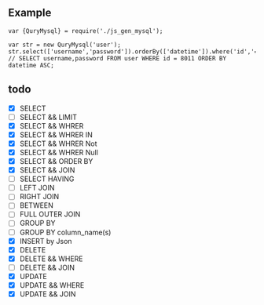 ## Example
```
var {QuryMysql} = require('./js_gen_mysql');

var str = new QuryMysql('user');
str.select(['username','password']).orderBy(['datetime']).where('id','=',8011);
// SELECT username,password FROM user WHERE id = 8011 ORDER BY datetime ASC;
```

## todo
- [x] SELECT
- [ ] SELECT && LIMIT
- [x] SELECT && WHRER
- [x] SELECT && WHRER IN
- [x] SELECT && WHRER Not
- [x] SELECT && WHRER Null
- [x] SELECT && ORDER BY
- [x] SELECT && JOIN
- [ ] SELECT HAVING
- [ ] LEFT JOIN
- [ ] RIGHT JOIN
- [ ] BETWEEN
- [ ] FULL OUTER JOIN
- [ ] GROUP BY
- [ ] GROUP BY column_name(s)
- [x] INSERT by Json
- [x] DELETE
- [x] DELETE && WHERE
- [ ] DELETE && JOIN
- [x] UPDATE
- [x] UPDATE && WHERE 
- [x] UPDATE && JOIN
